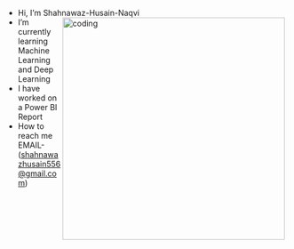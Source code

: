 - Hi, I’m Shahnawaz-Husain-Naqvi
  <img align="right" alt="coding" width="400" src="https://iconscout.com/lottie-animation/software-engineer-launching-code-6369144" >
- I’m currently learning Machine Learning and Deep Learning
- I have worked on a Power BI Report 
- How to reach me EMAIL-(shahnawazhusain556@gmail.com)



